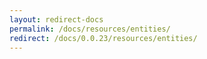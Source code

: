 ```yaml
---
layout: redirect-docs
permalink: /docs/resources/entities/
redirect: /docs/0.0.23/resources/entities/
---
```

